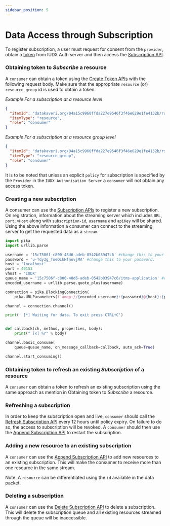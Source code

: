 ```yaml
---
sidebar_position: 5
---
```

 
 
# Data Access through Subscription
To register subscription, a user must request for consent from the `provider`, obtain a [token](./consumer_obtaining_access_token.md) from IUDX Auth server and then access the [Subscription API](https://rs-test.iudx.io/apis#tag/Data-Subscriber).

### Obtaining token to *Subscribe* a resource
A `consumer` can obtain a token using the [Create Token APIs](https://authorization.iudx.org.in/apis#operation/post-auth-v1-token) with the following request body. Make sure that the appropriate `resource` (or) `resource_group` id is used to obtain a token.

*Example For a subscription at a resource level*

```json
{
  "itemId": "datakaveri.org/04a15c9960ffda227e9546f3f46e629e1fe4132b/rs.iudx.org.in/pune-env-aqm/184ba502-22a8-ad15-a8f1-c966cd3aa7a7",
  "itemType": "resource",
  "role": "consumer"
}
```

*Example For a subscription at a resource group level*

```json
{
  "itemId": "datakaveri.org/04a15c9960ffda227e9546f3f46e629e1fe4132b/rs.iudx.org.in/pune-env-aqm",
  "itemType": "resource_group",
  "role": "consumer"
}
```

It is to be noted that unless an explicit `policy` for subscription is specified by the `Provider` in the `IUDX Authorisation Server` a  `consumer` will not obtain any access token.

 
### Creating a new subscription
A consumer can use the [Subscription APIs]() to register a new subscription. On registration, information about the streaming server which includes `URL`, `port`, `vHost` along with `subscription-id`, `username` and `apiKey` will be shared. Using the above information a consumer can connect to the streaming server to get the requested data as a `stream`.

```python
import pika
import urllib.parse

username = '15c7506f-c800-48d6-adeb-0542b03947c6' #change this to your user name
password = 'u-Tdy3g_ToeQikHfnovjMA' #change this to your password.
host = 'localhost'
port = 49153
vhost = 'IUDX'
queue_name = '15c7506f-c800-48d6-adeb-0542b03947c6/itms-application' #change this to your queue-name (id)
encoded_username = urllib.parse.quote_plus(username)

connection = pika.BlockingConnection(
	pika.URLParameters(f'amqp://{encoded_username}:{password}@{host}:{port}/{vhost}'))

channel = connection.channel()

print(' [*] Waiting for data. To exit press CTRL+C')


def callback(ch, method, properties, body):
    print(" [x] %r" % body)

channel.basic_consume(
    queue=queue_name, on_message_callback=callback, auto_ack=True)

channel.start_consuming()

```

### Obtaining token to refresh an existing *Subscription* of a resource
A `consumer` can obtain a token to refresh an existing subscription using the same approach as mention in Obtaining token to *Subscribe* a resource. 

### Refreshing a subscription
In order to keep the subscription open and live, `consumer` should call the [Refresh Subscription API](https://rs-test.iudx.io/apis#operation/updatestreamingsubscription) every 12 hours until policy expiry. On failure to do so, the access to subscription will be revoked. A `consumer` should then use the [Append Subscription API](https://rs-test.iudx.io/apis#operation/appendstreamingsubscription) to restart the subscription.

### Adding a new resource to an existing subscription
A `consumer` can use the [Append Subscription API](https://rs-test.iudx.io/apis#operation/appendstreamingsubscription) to add new resources to an existing subscription. This will make the consumer to receive more than one resource in the same stream. 

Note: A `resource` can be differentiated using the `id` available in the data packet. 

### Deleting a subscription
A `consumer` can use the [Delete Subscription API](https://rs-test.iudx.io/apis#operation/deleteasubscription) to delete a subscription. This will delete the subscription queue and all existing resources streamed through the queue will be inaccessible.

